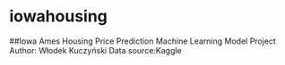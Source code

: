 # iowahousing
##Iowa Ames Housing Price Prediction Machine Learning Model Project
Author: Włodek Kuczyński
Data source:Kaggle
